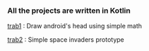 ### All the projects are written in Kotlin

[trab1](https://github.com/awyxx/isel-projects/tree/master/PG/trab1/src) : Draw android's head using simple math

[trab2](https://github.com/awyxx/isel-projects/tree/master/PG/trab2/spaceinvaders/src/main/kotlin) : Simple space invaders prototype
